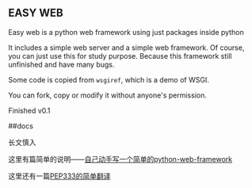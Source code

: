 EASY WEB
---

Easy web is a python web framework using just packages inside python

It includes a simple web server and a simple web framework. Of course, you can just use this for study purpose. Because this framework still unfinished and have many bugs.

Some code is copied from `wsgiref`, which is a demo of WSGI.

You can fork, copy or modify it without anyone's permission.

Finished v0.1

##docs

长文慎入

这里有篇简单的说明——[自己动手写一个简单的python-web-framework](./document/How_to_make_a_Python_framework.md)

这里还有一篇[PEP333的简单翻译](./document/zh_cn_PEP333.md)